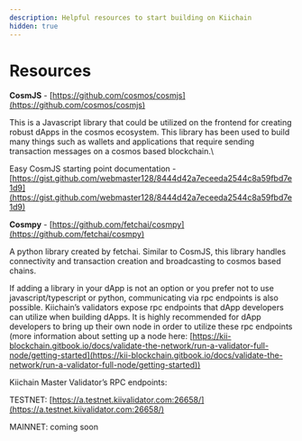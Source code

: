 ```yaml
---
description: Helpful resources to start building on Kiichain
hidden: true
---
```


# Resources

**CosmJS** - [https://github.com/cosmos/cosmjs](https://github.com/cosmos/cosmjs)

This is a Javascript library that could be utilized on the frontend for creating robust dApps in the cosmos ecosystem.  This library has been used to build many things such as wallets and applications that require sending transaction messages on a cosmos based blockchain.\


Easy CosmJS starting point documentation - [https://gist.github.com/webmaster128/8444d42a7eceeda2544c8a59fbd7e1d9](https://gist.github.com/webmaster128/8444d42a7eceeda2544c8a59fbd7e1d9)



**Cosmpy** - [https://github.com/fetchai/cosmpy](https://github.com/fetchai/cosmpy)

A python library created by fetchai.  Similar to CosmJS, this library handles connectivity and transaction creation and broadcasting to cosmos based chains.



If adding a library in your dApp is not an option or you prefer not to use javascript/typescript or python, communicating via rpc endpoints is also possible. Kiichain’s validators expose rpc endpoints that dApp developers can utilize when building dApps. It is highly recommended  for dApp developers to bring up their own node in order to utilize these rpc endpoints (more information about setting up a node here: [https://kii-blockchain.gitbook.io/docs/validate-the-network/run-a-validator-full-node/getting-started](https://kii-blockchain.gitbook.io/docs/validate-the-network/run-a-validator-full-node/getting-started))



Kiichain Master Validator’s RPC endpoints:

TESTNET: [https://a.testnet.kiivalidator.com:26658/](https://a.testnet.kiivalidator.com:26658/)

MAINNET: coming soon
